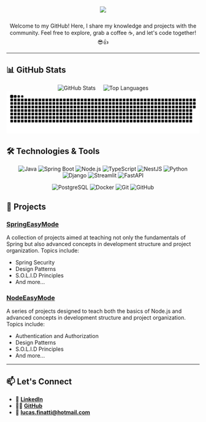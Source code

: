 <h1 align="center">
    <img src="https://readme-typing-svg.herokuapp.com/?font=Righteous&size=35&center=true&vCenter=true&width=500&height=70&duration=4000&lines=Hi+There!+👋;+I'm+Lucas+Finatti!😎;" />
</h1>
<div align="center">
  Welcome to my GitHub! Here, I share my knowledge and projects with the community.  
  Feel free to explore, grab a coffee ☕, and let's code together! 😎👍
</div>

---

## 📊 GitHub Stats

<div align="center" style="display: flex; justify-content: center; gap: 20px;">
  <!-- Estatísticas gerais -->
  <img src="https://github-readme-stats.vercel.app/api?username=DevLucasFinatti&show_icons=true&theme=radical" alt="GitHub Stats" />

  <!-- Línguas mais utilizadas -->
  <img src="https://github-readme-stats.vercel.app/api/top-langs/?username=DevLucasFinatti&layout=compact&theme=radical" alt="Top Languages" />
</div>

<picture>
  <source media="(prefers-color-scheme: dark)" srcset="https://raw.githubusercontent.com/DevLucasFinatti/DevLucasFinatti/output/github-snake-dark.svg" />
  <source media="(prefers-color-scheme: light)" srcset="https://raw.githubusercontent.com/DevLucasFinatti/DevLucasFinatti/output/github-snake.svg" />
  <img alt="github-snake" src="https://raw.githubusercontent.com/DevLucasFinatti/DevLucasFinatti/output/github-snake.svg" />
</picture>


## 🛠️ Technologies & Tools

<div align="center">
  
  ![Java](https://img.shields.io/badge/Java-ED8B00?style=for-the-badge&logo=java&logoColor=white)
  ![Spring Boot](https://img.shields.io/badge/Spring_Boot-6DB33F?style=for-the-badge&logo=spring-boot&logoColor=white)
  ![Node.js](https://img.shields.io/badge/Node.js-339933?style=for-the-badge&logo=nodedotjs&logoColor=white)
  ![TypeScript](https://img.shields.io/badge/TypeScript-007ACC?style=for-the-badge&logo=typescript&logoColor=white)
  ![NestJS](https://img.shields.io/badge/NestJS-E0234E?style=for-the-badge&logo=nestjs&logoColor=white)
  ![Python](https://img.shields.io/badge/Python-3776AB?style=for-the-badge&logo=python&logoColor=white)
  ![Django](https://img.shields.io/badge/Django-092E20?style=for-the-badge&logo=django&logoColor=white)
  ![Streamlit](https://img.shields.io/badge/Streamlit-FF4B00?style=for-the-badge&logo=streamlit&logoColor=white)
  ![FastAPI](https://img.shields.io/badge/FastAPI-009688?style=for-the-badge&logo=fastapi&logoColor=white)
  
  ![PostgreSQL](https://img.shields.io/badge/PostgreSQL-4169E1?style=for-the-badge&logo=postgresql&logoColor=white)
  ![Docker](https://img.shields.io/badge/Docker-2496ED?style=for-the-badge&logo=docker&logoColor=white)
  ![Git](https://img.shields.io/badge/Git-F05032?style=for-the-badge&logo=git&logoColor=white)
  ![GitHub](https://img.shields.io/badge/GitHub-181717?style=for-the-badge&logo=github&logoColor=white)
  
</div>
  
## 🚀 Projects

### [SpringEasyMode](https://github.com/DevLucasFinatti/SpringEasyMode)

A collection of projects aimed at teaching not only the fundamentals of Spring but also advanced concepts in development structure and project organization. Topics include:

- Spring Security  
- Design Patterns  
- S.O.L.I.D Principles  
- And more...

### [NodeEasyMode](https://github.com/DevLucasFinatti/NodeEasyMode)

A series of projects designed to teach both the basics of Node.js and advanced concepts in development structure and project organization. Topics include:

- Authentication and Authorization  
- Design Patterns  
- S.O.L.I.D Principles  
- And more...

---

## 📫 Let's Connect

- 💼 **[LinkedIn](https://www.linkedin.com/in/DevLucasFinatti/)**
- 👨‍💻 **[GitHub](https://github.com/DevLucasFinatti)**
- 📧 **[lucas.finatti@hotmail.com](mailto:lucas.finatti@hotmail.com)**

